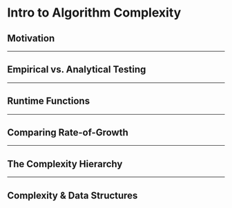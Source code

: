 
# Intro to Algorithm Complexity

## Motivation

---
## Empirical vs. Analytical Testing

---
## Runtime Functions

---
## Comparing Rate-of-Growth

---
## The Complexity Hierarchy

---
## Complexity & Data Structures